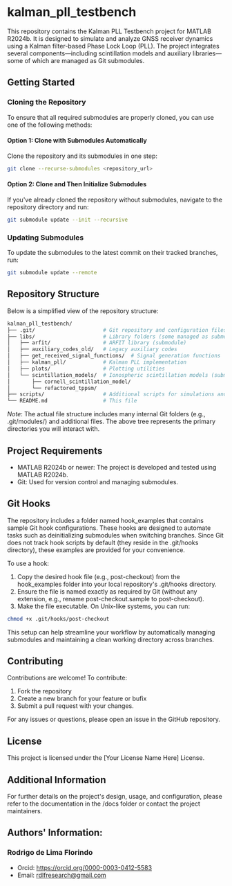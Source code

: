 # kalman_pll_testbench

This repository contains the Kalman PLL Testbench project for MATLAB R2024b. It is designed to simulate and analyze GNSS receiver dynamics using a Kalman filter-based Phase Lock Loop (PLL). The project integrates several components—including scintillation models and auxiliary libraries—some of which are managed as Git submodules.

## Getting Started

### Cloning the Repository

To ensure that all required submodules are properly cloned, you can use one of the following methods:

#### Option 1: Clone with Submodules Automatically

Clone the repository and its submodules in one step:

```bash
git clone --recurse-submodules <repository_url>
```

#### Option 2: Clone and Then Initialize Submodules
If you've already cloned the repository without submodules, navigate to the repository directory and run:

```bash
git submodule update --init --recursive
```

### Updating Submodules
To update the submodules to the latest commit on their tracked branches, run:

```bash
git submodule update --remote
```

## Repository Structure
Below is a simplified view of the repository structure:

```bash
kalman_pll_testbench/
├── .git/                      # Git repository and configuration files
├── libs/                      # Library folders (some managed as submodules)
│   ├── arfit/                 # ARFIT library (submodule)
│   ├── auxiliary_codes_old/   # Legacy auxiliary codes
│   ├── get_received_signal_functions/  # Signal generation functions
│   ├── kalman_pll/            # Kalman PLL implementation
│   ├── plots/                 # Plotting utilities
│   └── scintillation_models/  # Ionospheric scintillation models (submodules)
│       ├── cornell_scintillation_model/
│       └── refactored_tppsm/
├── scripts/                   # Additional scripts for simulations and tests
└── README.md                  # This file
```
*Note*: The actual file structure includes many internal Git folders (e.g., .git/modules/) and additional files. The above tree represents the primary directories you will interact with.

## Project Requirements
- MATLAB R2024b or newer: The project is developed and tested using MATLAB R2024b.
- Git: Used for version control and managing submodules.

## Git Hooks
The repository includes a folder named hook_examples that contains sample Git hook configurations. These hooks are designed to automate tasks such as deinitializing submodules when switching branches. Since Git does not track hook scripts by default (they reside in the .git/hooks directory), these examples are provided for your convenience.

To use a hook:

1. Copy the desired hook file (e.g., post-checkout) from the hook_examples folder into your local repository's .git/hooks directory.
2. Ensure the file is named exactly as required by Git (without any extension, e.g., rename post-checkout.sample to post-checkout).
3. Make the file executable. On Unix-like systems, you can run:
```bash
chmod +x .git/hooks/post-checkout
```
This setup can help streamline your workflow by automatically managing submodules and maintaining a clean working directory across branches.

## Contributing
Contributions are welcome! To contribute:

1. Fork the repository
2. Create a new branch for your feature or bufix
3. Submit a pull request with your changes.

For any issues or questions, please open an issue in the GitHub repository.

## License
This project is licensed under the [Your License Name Here] License.

## Additional Information
For further details on the project's design, usage, and configuration, please refer to the documentation in the /docs folder or contact the project maintainers.

## Authors' Information:

### Rodrigo de Lima Florindo
- Orcid: https://orcid.org/0000-0003-0412-5583
- Email: rdlfresearch@gmail.com


